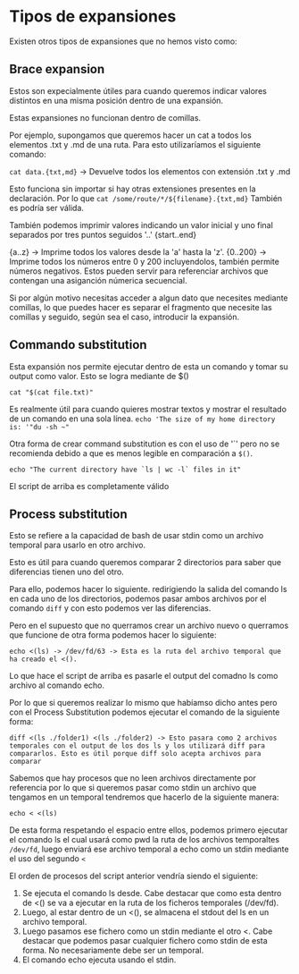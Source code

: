 # Tipos de expansiones

Existen otros tipos de expansiones que no hemos visto como:

## Brace expansion

Estos son expecialmente útiles para cuando queremos indicar valores distintos en una misma posición dentro de una expansión. 

Estas expansiones no funcionan dentro de comillas.

Por ejemplo, supongamos que queremos hacer un cat a todos los elementos .txt y .md de una ruta. Para esto utilizaríamos el siguiente comando:

`cat data.{txt,md}` -> Devuelve todos los elementos con extensión .txt y .md

Esto funciona sin importar si hay otras extensiones presentes en la declaración. Por lo que `cat /some/route/*/${filename}.{txt,md}` También es podría ser válida.

También podemos imprimir valores indicando un valor inicial y uno final separados por tres puntos seguidos '..' {start..end}

{a..z} -> Imprime todos los valores desde la 'a' hasta la 'z'.
{0..200} -> Imprime todos los números entre 0 y 200 incluyendolos, también permite números negativos. Estos pueden servir para referenciar archivos que contengan una asiganción númerica secuencial.

Si por algún motivo necesitas acceder a algun dato que necesites mediante comillas, lo que puedes hacer es separar el fragmento que necesite las comillas y seguido, según sea el caso, introducir la expansión.

## Commando substitution

Esta expansión nos permite ejecutar dentro de esta un comando y tomar su output como valor. Esto se logra mediante de $(<comando>)

`cat "$(cat file.txt)"`

Es realmente útil para cuando quieres mostrar textos y mostrar el resultado de un comando en una sola línea. `echo 'The size of my home directory is: '"du -sh ~"`

Otra forma de crear command substitution es con el uso de '\`' pero no se recomienda debido a que es menos legible en comparación a `$()`.

```
echo "The current directory have `ls | wc -l` files in it"
```

El script de arriba es completamente válido

## Process substitution

Esto se refiere a la capacidad de bash de usar stdin como un archivo temporal para usarlo en otro archivo. 

Esto es útil para cuando queremos comparar 2 directorios para saber que diferencias tienen uno del otro. 

Para ello, podemos hacer lo siguiente. redirigiendo la salida del comando ls en cada uno de los directorios, podemos pasar ambos archivos por el comando `diff` y con esto podemos ver las diferencias.

Pero en el supuesto que no querramos crear un archivo nuevo o querramos que funcione de otra forma podemos hacer lo siguiente:

```
echo <(ls) -> /dev/fd/63 -> Esta es la ruta del archivo temporal que ha creado el <().
``` 

Lo que hace el script de arriba es pasarle el output del comadno ls como archivo al comando echo. 

Por lo que si queremos realizar lo mismo que habíamso dicho antes pero con el Process Substitution podemos ejecutar el comando de la siguiente forma:

```
diff <(ls ./folder1) <(ls ./folder2) -> Esto pasara como 2 archivos temporales con el output de los dos ls y los utilizará diff para compararlos. Esto es útil porque diff solo acepta archivos para comparar
```

Sabemos que hay procesos que no leen archivos directamente por referencia por lo que si queremos pasar como stdin un archivo que tengamos en un temporal tendremos que hacerlo de la siguiente manera:

```
echo < <(ls)
```
De esta forma respetando el espacio entre ellos, podemos primero ejecutar el comando ls el cual usará como pwd la ruta de los archivos temporaltes `/dev/fd`, luego enviará ese archivo temporal a echo como un stdin mediante el uso del segundo `<`

El orden de procesos del script anterior vendría siendo el siguiente:

1. Se ejecuta el comando ls desde. Cabe destacar que como esta dentro de <() se va a ejecutar en la ruta de los ficheros temporales (/dev/fd).
2. Luego, al estar dentro de un <(), se almacena el stdout del ls en un archivo temporal.
3. Luego pasamos ese fichero como un stdin mediante el otro <. Cabe destacar que podemos pasar cualquier fichero como stdin de esta forma. No necesariamente debe ser un temporal.
4. El comando echo ejecuta usando el stdin.


